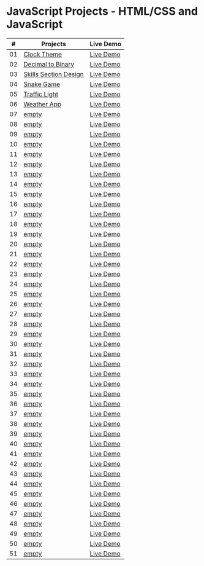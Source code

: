  <!-- # 50 Projects in 50 Days - HTML/CSS and JavaScript -->
 # JavaScript Projects - HTML/CSS and JavaScript

<!-- This is the main repository for all of the projects in the course.

-   [Course Link](https://www.traversymedia.com/50-Projects-In-50-Days) -->


|  #  | Projects                                                                                                                     | Live Demo                                                                         |
| :-: | --------------------------------------------------------------------------------------------------------------------------- | --------------------------------------------------------------------------------- |
| 01  | [Clock Theme](https://github.com/Rajat0063/JavaScript-Projects/tree/main/Clock%20Theme)                             | [Live Demo](https://clock-theme-yr.netlify.app/)               |
| 02  | [Decimal to Binary](https://github.com/Rajat0063/JavaScript-Projects/tree/main/Decimal%20to%20Binary)                               | [Live Demo](https://decimal-to-binary-yr.netlify.app/)                |
| 03  | [Skills Section Design](https://github.com/Rajat0063/JavaScript-Projects/tree/main/Skills%20Section%20Design)                       | [Live Demo](https://skills-section-design-yr.netlify.app/) |
| 04  | [Snake Game](https://github.com/Rajat0063/JavaScript-Projects/tree/main/Snake%20Game)                          | [Live Demo](https://snake-game-yr.netlify.app/)          |
| 05  | [Traffic Light](https://github.com/Rajat0063/JavaScript-Projects/tree/main/Traffic%20Light)                               | [Live Demo](https://traffic-light-yr.netlify.app/)                |
| 06  | [Weather App]()                           | [Live Demo]()              |
| 07  | [empty]()                       | [Live Demo]()            |
| 08  | [empty]()                                         | [Live Demo]()                     |
| 09  | [empty]()                                     | [Live Demo]()                   |
| 10  | [empty]()                                         | [Live Demo]()                     |
| 11  | [empty]()                               | [Live Demo]()                |
| 12  | [empty]()                                   | [Live Demo]()                  |
| 13  | [empty]()                   | [Live Demo]()          |
| 14  | [empty]()                     | [Live Demo]()           |
| 15  | [empty]()                   | [Live Demo]()          |
| 16  | [empty]()                                     | [Live Demo]()                   |
| 17  | [empty]()                                         | [Live Demo]()                     |
| 18  | [empty]()                         | [Live Demo]()             |
| 19  | [empty]()                                     | [Live Demo]()                   |
| 20  | [empty]()                   | [Live Demo]()          |
| 21  | [empty]()                                     | [Live Demo]()                   |
| 22  | [empty]()                                     | [Live Demo]()                   |
| 23  | [empty]()                               | [Live Demo]()                |
| 24  | [empty]()                     | [Live Demo]()           |
| 25  | [empty]()                                 | [Live Demo]()                 |
| 26  | [empty]()               | [Live Demo]()        |
| 27  | [empty]()                       | [Live Demo]()            |
| 28  | [empty]()                             | [Live Demo]()               |
| 29  | [empty]()                       | [Live Demo]()            |
| 30  | [empty]()                           | [Live Demo]()              |
| 31  | [empty]()                       | [Live Demo]()            |
| 32  | [empty]()                             | [Live Demo]()               |
| 33  | [empty]()                                         | [Live Demo]()                     |
| 34  | [empty]()                       | [Live Demo]()            |
| 35  | [empty]()                               | [Live Demo]()                |
| 36  | [empty]()                                       | [Live Demo]()                    |
| 37  | [empty]()                                             | [Live Demo]()                       |
| 38  | [empty]()                 | [Live Demo]()         |
| 39  | [empty]()   | [Live Demo]()  |
| 40  | [empty]()                     | [Live Demo]()           |
| 41  | [empty]()                         | [Live Demo]()             |
| 42  | [empty]()                           | [Live Demo]()              |
| 43  | [empty]()                       | [Live Demo]()            |
| 44  | [empty]()                     | [Live Demo]()           |
| 45  | [empty]()         | [Live Demo]()     |
| 46  | [empty]()                                           | [Live Demo]()                      |
| 47  | [empty]()           | [Live Demo]()      |
| 48  | [empty]()                         | [Live Demo]()             |
| 49  | [empty]()                                         | [Live Demo]()                     |
| 50  | [empty]()                         | [Live Demo]()             |
| 51  | [empty]()                                   | [Live Demo]()             |

<!-- **NOTE ON PULL REQUESTS**: All of these projects are part of the course. While I do appreciate people trying to make some things prettier or adding new features, we are only accepting pull requests and looking at issues for bug fixes so that the code stays inline with the course. -->
